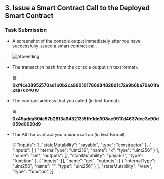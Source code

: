 <h2>3. Issue a Smart Contract Call to the Deployed Smart Contract</h2>

<h3>Task Submission</h3>

- A screenshot of the console output immediately after you have successfully issued a smart contract call. <br><br>
  ![afbeelding](https://user-images.githubusercontent.com/5003779/128641862-2255f06a-59d1-4769-a88f-e1135257e3b1.png)
  <br><br>
- The transaction hash from the console output (in text format). <br><br>
  🟦 <b>0xf4ce38952570ad1b0b2ca960501786d84828d1c72e9b6ba79a01fa2aa76c4019</b> <br><br>
- The contract address that you called (in text format). <br><br>
  🟦 <b>0x45adda50de57b2813a64521355ffc1dc608ae9910d4637dcc3e90d059d0620d9</b><br><br>
- The ABI for contract you made a call on (in text format). <br><br>
  [{
    "inputs": [],
    "stateMutability": "payable",
    "type": "constructor"
},
{
    "inputs": [
        {
            "internalType": "uint256",
            "name": "x",
            "type": "uint256"
        }
    ],
    "name": "set",
    "outputs": [],
    "stateMutability": "payable",
    "type": "function"
},
{
    "inputs": [],
    "name": "get",
    "outputs": [
        {
            "internalType": "uint256",
            "name": "",
            "type": "uint256"
        }
    ],
    "stateMutability": "view",
    "type": "function"
}]
